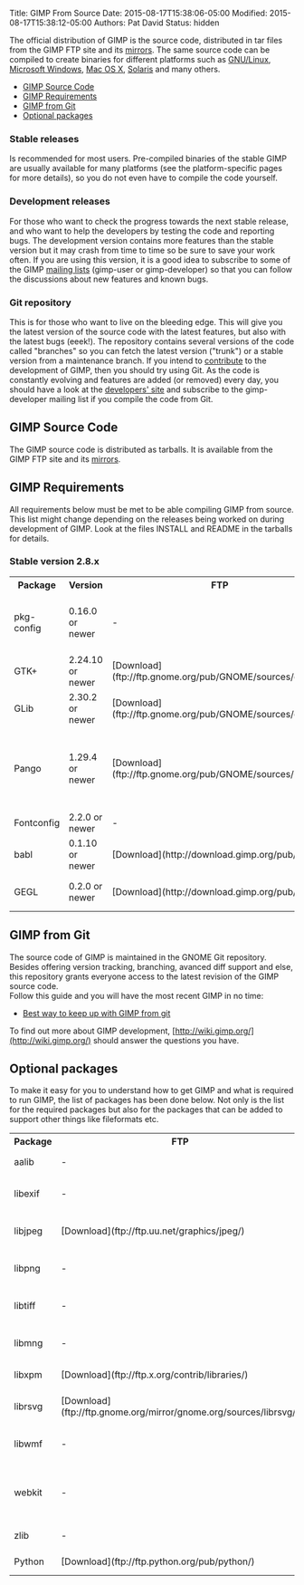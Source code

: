 Title: GIMP From Source
Date: 2015-08-17T15:38:06-05:00
Modified: 2015-08-17T15:38:12-05:00
Authors: Pat David
Status: hidden


The official distribution of GIMP is the source code, distributed in tar files from the GIMP FTP site and its [mirrors](/downloads/#mirrors). The same source code can be compiled to create binaries for different platforms such as [GNU/Linux](/unix/), [Microsoft Windows](/windows/), [Mac OS X](/macintosh/), [Solaris](/unix/) and many others.

*   [GIMP Source Code](#gimp-source-code)
*   [GIMP Requirements](#gimp-requirements)
*   [GIMP from Git](#gimp-from-git)
*   [Optional packages](#optional-packages)

### Stable releases

Is recommended for most users. Pre-compiled binaries of the stable GIMP are usually available for many platforms (see the platform-specific pages for more details), so you do not even have to compile the code yourself.

### Development releases

For those who want to check the progress towards the next stable release, and who want to help the developers by testing the code and reporting bugs. The development version contains more features than the stable version but it may crash from time to time so be sure to save your work often. If you are using this version, it is a good idea to subscribe to some of the GIMP [mailing lists](/mail_lists.html) (gimp-user or gimp-developer) so that you can follow the discussions about new features and known bugs.

### Git repository

This is for those who want to live on the bleeding edge. This will give you the latest version of the source code with the latest features, but also with the latest bugs (eeek!). The repository contains several versions of the code called "branches" so you can fetch the latest version ("trunk") or a stable version from a maintenance branch. If you intend to [contribute](/develop/) to the development of GIMP, then you should try using Git. As the code is constantly evolving and features are added (or removed) every day, you should have a look at the [developers' site](http://wiki.gimp.org/) and subscribe to the gimp-developer mailing list if you compile the code from Git.

## GIMP Source Code

The GIMP source code is distributed as tarballs. It is available from the GIMP FTP site and its [mirrors](/downloads/#mirrors).

## GIMP Requirements

All requirements below must be met to be able compiling GIMP from source. This list might change depending on the releases being worked on during development of GIMP. Look at the files INSTALL and README in the tarballs for details.

### Stable version 2.8.x

<table markdown='span' class='gimpfromsrc'>
<tbody>
<tr>
<th>Package</th>
<th>Version</th>
<th>FTP</th>
<th>HTTP</th>
<th>Description</th>
</tr>
<tr>
<td>pkg-config</td>
<td>0.16.0 or newer</td>
<td>-</td>
<td>[Download](http://www.freedesktop.org/software/pkgconfig/)</td>
<td>A system for managing library compile/link flags</td>
</tr>
<tr>
<td>GTK+</td>
<td>2.24.10 or newer</td>
<td>[Download](ftp://ftp.gnome.org/pub/GNOME/sources/gtk+/)</td>
<td>-</td>
<td>The GIMP toolkit</td>
</tr>
<tr>
<td>GLib</td>
<td>2.30.2 or newer</td>
<td>[Download](ftp://ftp.gnome.org/pub/GNOME/sources/glib/)</td>
<td>-</td>
<td>Glib Convenience Library</td>
</tr>
<tr>
<td>Pango</td>
<td>1.29.4 or newer</td>
<td>[Download](ftp://ftp.gnome.org/pub/GNOME/sources/pango/)</td>
<td>-</td>
<td>Text layout engine, GIMP also requires PangoCairo — a Pango backend using Cairo</td>
</tr>
<tr>
<td>Fontconfig</td>
<td>2.2.0 or newer</td>
<td>-</td>
<td>[Download](http://freedesktop.org/fontconfig/release/)</td>
<td>Font Configuration</td>
</tr>
<tr>
<td>babl</td>
<td>0.1.10 or newer</td>
<td>[Download](http://download.gimp.org/pub/babl/)</td>
<td>-</td>
<td>Pixel format translation library</td>
</tr>
<tr>
<td>GEGL</td>
<td>0.2.0 or newer</td>
<td>[Download](http://download.gimp.org/pub/gegl/)</td>
<td>-</td>
<td>Generic Graphics Library</td>
</tr>
</tbody>
</table>


## GIMP from Git

The source code of GIMP is maintained in the GNOME Git repository. Besides offering version tracking, branching, avanced diff support and else, this repository grants everyone access to the latest revision of the GIMP source code.  
 Follow this guide and you will have the most recent GIMP in no time:

*   [Best way to keep up with GIMP from git](/source/howtos/gimp-git-build.html)

To find out more about GIMP development, [http://wiki.gimp.org/](http://wiki.gimp.org/) should answer the questions you have.

## <a name="optional_packages">Optional packages</a>

To make it easy for you to understand how to get GIMP and what is required to run GIMP, the list of packages has been done below. Not only is the list for the required packages but also for the packages that can be added to support other things like fileformats etc.

<table markdown="span" class='gimpfromsrc'>
<tbody>
<tr>
<th>Package</th>
<th>FTP</th>
<th>HTTP</th>
<th>Description</th>
<th>Dependency</th>
</tr>
<tr>
<td>aalib</td>
<td>-</td>
<td>[Download](http://aa-project.sourceforge.net/aalib/)</td>
<td>ASCII art library</td>
<td>Optional</td>
</tr>
<tr>
<td>libexif</td>
<td>-</td>
<td>[Download](http://sourceforge.net/projects/libexif)</td>
<td>EXIF tag support for JPEGs</td>
<td>Optional</td>
</tr>
<tr>
<td>libjpeg</td>
<td>[Download](ftp://ftp.uu.net/graphics/jpeg/)</td>
<td>-</td>
<td>JPEG support</td>
<td>Optional (explicit disable)</td>
</tr>
<tr>
<td>libpng</td>
<td>-</td>
<td>[Download](http://www.libpng.org/)</td>
<td>PNG support</td>
<td>Optional (explicit disable)</td>
</tr>
<tr>
<td>libtiff</td>
<td>-</td>
<td>[Download](http://www.remotesensing.org/libtiff/)</td>
<td>TIFF support</td>
<td>Optional (explicit disable)</td>
</tr>
<tr>
<td>libmng</td>
<td>-</td>
<td>[Download](http://www.libmng.com/)</td>
<td>MNG support</td>
<td>Optional (plugin won't be built)</td>
</tr>
<tr>
<td>libxpm</td>
<td>[Download](ftp://ftp.x.org/contrib/libraries/)</td>
<td>[Download](http://koala.ilog.fr/ftp/pub/xpm/)</td>
<td>XPM support</td>
<td>Optional</td>
</tr>
<tr>
<td>librsvg</td>
<td>[Download](ftp://ftp.gnome.org/mirror/gnome.org/sources/librsvg/)</td>
<td>[Download](http://librsvg.sourceforge.net/)</td>
<td>Scalable Vector Graphics</td>
<td>Optional (plugin won't be built)</td>
</tr>
<tr>
<td>libwmf</td>
<td>-</td>
<td>[Download](http://wvware.sourceforge.net/libwmf.html)</td>
<td>Library to convert wmf files</td>
<td>Optional (plugin won't be built)</td>
</tr>
<tr>
<td>webkit</td>
<td>-</td>
<td>[Download](http://live.gnome.org/WebKitGtk)</td>
<td>HTML renderer and web content engine</td>
<td>Optional (Help Browser won't be built)</td>
</tr>
<tr>
<td>zlib</td>
<td>-</td>
<td>[Download](http://www.gzip.org/zlib/)</td>
<td>Compression routines</td>
<td>Optional</td>
</tr>
<tr>
<td>Python</td>
<td>[Download](ftp://ftp.python.org/pub/python/)</td>
<td>[Download](http://www.python.org/)</td>
<td>Python support</td>
<td>Optional</td>
</tr>
</tbody>
</table>

